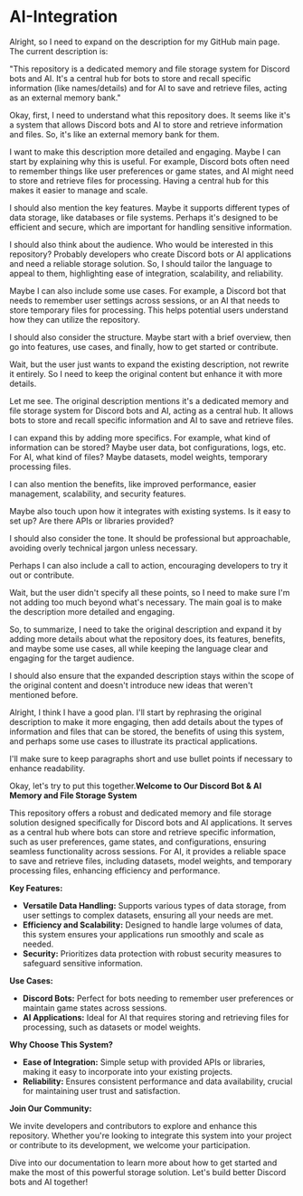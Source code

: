 # AI-Integration
Alright, so I need to expand on the description for my GitHub main page. The current description is:

"This repository is a dedicated memory and file storage system for Discord bots and AI. It's a central hub for bots to store and recall specific information (like names/details) and for AI to save and retrieve files, acting as an external memory bank."

Okay, first, I need to understand what this repository does. It seems like it's a system that allows Discord bots and AI to store and retrieve information and files. So, it's like an external memory bank for them.

I want to make this description more detailed and engaging. Maybe I can start by explaining why this is useful. For example, Discord bots often need to remember things like user preferences or game states, and AI might need to store and retrieve files for processing. Having a central hub for this makes it easier to manage and scale.

I should also mention the key features. Maybe it supports different types of data storage, like databases or file systems. Perhaps it's designed to be efficient and secure, which are important for handling sensitive information.

I should also think about the audience. Who would be interested in this repository? Probably developers who create Discord bots or AI applications and need a reliable storage solution. So, I should tailor the language to appeal to them, highlighting ease of integration, scalability, and reliability.

Maybe I can also include some use cases. For example, a Discord bot that needs to remember user settings across sessions, or an AI that needs to store temporary files for processing. This helps potential users understand how they can utilize the repository.

I should also consider the structure. Maybe start with a brief overview, then go into features, use cases, and finally, how to get started or contribute.

Wait, but the user just wants to expand the existing description, not rewrite it entirely. So I need to keep the original content but enhance it with more details.

Let me see. The original description mentions it's a dedicated memory and file storage system for Discord bots and AI, acting as a central hub. It allows bots to store and recall specific information and AI to save and retrieve files.

I can expand this by adding more specifics. For example, what kind of information can be stored? Maybe user data, bot configurations, logs, etc. For AI, what kind of files? Maybe datasets, model weights, temporary processing files.

I can also mention the benefits, like improved performance, easier management, scalability, and security features.

Maybe also touch upon how it integrates with existing systems. Is it easy to set up? Are there APIs or libraries provided?

I should also consider the tone. It should be professional but approachable, avoiding overly technical jargon unless necessary.

Perhaps I can also include a call to action, encouraging developers to try it out or contribute.

Wait, but the user didn't specify all these points, so I need to make sure I'm not adding too much beyond what's necessary. The main goal is to make the description more detailed and engaging.

So, to summarize, I need to take the original description and expand it by adding more details about what the repository does, its features, benefits, and maybe some use cases, all while keeping the language clear and engaging for the target audience.

I should also ensure that the expanded description stays within the scope of the original content and doesn't introduce new ideas that weren't mentioned before.

Alright, I think I have a good plan. I'll start by rephrasing the original description to make it more engaging, then add details about the types of information and files that can be stored, the benefits of using this system, and perhaps some use cases to illustrate its practical applications.

I'll make sure to keep paragraphs short and use bullet points if necessary to enhance readability.

Okay, let's try to put this together.**Welcome to Our Discord Bot & AI Memory and File Storage System**

This repository offers a robust and dedicated memory and file storage solution designed specifically for Discord bots and AI applications. It serves as a central hub where bots can store and retrieve specific information, such as user preferences, game states, and configurations, ensuring seamless functionality across sessions. For AI, it provides a reliable space to save and retrieve files, including datasets, model weights, and temporary processing files, enhancing efficiency and performance.

**Key Features:**

- **Versatile Data Handling:** Supports various types of data storage, from user settings to complex datasets, ensuring all your needs are met.
- **Efficiency and Scalability:** Designed to handle large volumes of data, this system ensures your applications run smoothly and scale as needed.
- **Security:** Prioritizes data protection with robust security measures to safeguard sensitive information.

**Use Cases:**

- **Discord Bots:** Perfect for bots needing to remember user preferences or maintain game states across sessions.
- **AI Applications:** Ideal for AI that requires storing and retrieving files for processing, such as datasets or model weights.

**Why Choose This System?**

- **Ease of Integration:** Simple setup with provided APIs or libraries, making it easy to incorporate into your existing projects.
- **Reliability:** Ensures consistent performance and data availability, crucial for maintaining user trust and satisfaction.

**Join Our Community:**

We invite developers and contributors to explore and enhance this repository. Whether you're looking to integrate this system into your project or contribute to its development, we welcome your participation.

Dive into our documentation to learn more about how to get started and make the most of this powerful storage solution. Let's build better Discord bots and AI together!
